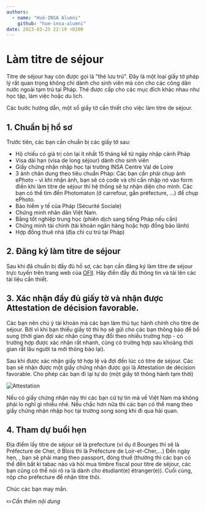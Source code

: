 ```yaml
---
authors:
  - name: "Hué-INSA Alumni"
    github: "hue-insa-alumni"
date: 2023-03-25 22:19 +0200
---
```


# Làm titre de séjour

Titre de séjour hay còn được gọi là "thẻ lưu trú". Đây là một loại giấy tờ pháp lý rất quan trọng không chỉ dành cho sinh viên mà còn cho các công dân nước ngoài tạm trú tại Pháp. Thẻ được cấp cho các mục đích khác nhau như học tập, làm việc hoặc du lịch.

Các bước hướng dẫn, một số giấy tờ cần thiết cho việc làm titre de séjour.

## 1. Chuẩn bị hồ sơ

Trước tiên, các bạn cần chuẩn bị các giấy tờ sau:

- Hộ chiếu có giá trị còn lại ít nhất 15 tháng kể từ ngày nhập cảnh Pháp
- Visa dài hạn (visa de long séjour) dành cho sinh viên
- Giấy chứng nhận nhập học tại trường INSA Centre Val de Loire
- 3 ảnh chân dung theo tiêu chuẩn Pháp: Các bạn cần phải chụp ảnh ePhoto - vì khi nhận ảnh, bạn sẽ có code và chỉ cần nhập nó vào form điền khi làm titre de séjour thì hệ thống sẽ tự nhận diện cho mình. Các bạn có thể tìm đến Photomaton (ở carrefour, gần préfecture, ...) để chụp ePhoto.
- Bảo hiểm y tế của Pháp (Sécurité Sociale)
- Chứng minh nhân dân Việt Nam.
- Bằng tốt nghiệp trung học (phiên dịch sang tiếng Pháp nếu cần)
- Chứng minh tài chính (tài khoản ngân hàng hoặc hợp đồng bảo lãnh)
- Hợp đồng thuê nhà (địa chỉ cư trú tại Pháp)

## 2. Đăng ký làm titre de séjour

Sau khi đã chuẩn bị đầy đủ hồ sơ, các bạn cần đăng ký làm titre de séjour trực tuyến trên trang web của [OFII](https://administration-etrangers-en-france.interieur.gouv.fr/particuliers/#/). Hãy điền đầy đủ thông tin và tải lên các tài liệu cần thiết.

## 3. Xác nhận đầy đủ giấy tờ và nhận được Attestation de décision favorable.

Các bạn nên chú ý tài khoản mà các bạn làm thủ tục hành chính cho titre de séjour. Bởi vì khi bạn thiếu giấy tờ thì họ sẽ gửi cho các bạn thông báo để bổ sung (thời gian đợi xác nhận cũng thay đổi theo nhiều trường hợp - có trường hợp được xác nhận rất nhanh, cũng có trường hợp sau khoảng thời gian rất lâu người ta mới thông báo lại).

Sau khi được xác nhận giấy tờ hợp lệ và đợi đến lúc có titre de séjour. Các bạn sẽ nhận được một giấy chứng nhận được gọi là Attestation de décision favorable. Cho phép các bạn đi lại tự do (một giấy tờ thông hành tạm thời)

![Attestation](attestation.png)

Nếu có giấy chứng nhận này thì các bạn cứ tự tin mà về Việt Nam mà không phải lo nghĩ gì nhiều nhé. Nếu chắc hơn nữa thì các bạn có thể mang theo giấy chứng nhận nhập học tại trường song song khi đi qua hải quan.

## 4. Tham dự buổi hẹn

Địa điểm lấy titre de séjour sẽ là prefecture (ví dụ ở Bourges thì sẽ là Préfecture de Cher, ở Blois thì là Préfecture de Loir-et-Cher,...)
Đến ngày hẹn, , bạn sẽ phải mang theo passport, đóng thuế (thường thì các bạn có thể đến bất kì tabac nào và hỏi mua timbre fiscal pour titre de séjour, các bạn cũng có thể nói rõ ra là dành cho étudiant(e) étranger(e)). Cuối cùng, nộp cho préfecture để nhận titre thôi.

Chúc các bạn may mắn.

✏️*Cần thêm nội dung*

